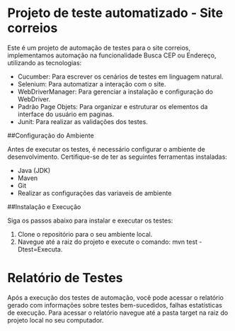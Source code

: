 # Projeto de teste automatizado - Site correios

Este é um projeto de automação de testes para o site correios, implementamos automação na funcionalidade Busca CEP ou Endereço, utilizando as tecnologias:

- Cucumber: Para escrever os cenários de testes em linguagem natural.
- Selenium: Para automatizar a interação com o site.
- WebDriverManager: Para gerenciar a instalação e configuração do WebDriver.
- Padrão Page Objets: Para organizar e estruturar os elementos da interface do usuário em paginas.
- Junit: Para realizar as validações dos testes.

##Configuração do Ambiente

Antes de executar os testes, é necessário configurar o ambiente de desenvolvimento. Certifique-se de ter as seguintes ferramentas instaladas:

- Java (JDK)
- Maven
- Git
- Realizar as configurações das variaveis de ambiente

##Instalação e Execução

Siga os passos abaixo para instalar e executar os testes:

1. Clone o repositório para o seu ambiente local.
2. Navegue até a raiz do projeto e execute o comando: mvn test -Dtest=Executa.

# Relatório de Testes

Após a execução dos testes de automação, você pode acessar o relatório gerado com informações sobre testes bem-sucedidos, falhas estatísticas de execução.
Para acessar o relatório navegue até a pasta target na raiz do projeto local no seu computador.

